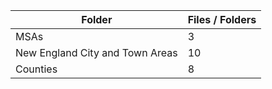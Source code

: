 | Folder                          |   Files / Folders |
|---------------------------------|-------------------|
| MSAs                            |                 3 |
| New England City and Town Areas |                10 |
| Counties                        |                 8 |